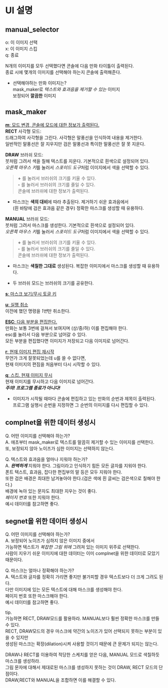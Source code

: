 # UI 설명

## manual_selector  
o: 이 이미지 선택  
x: 이 이미지 스킵  
q: 종료  

N개의 이미지를 모두 선택했다면 콘솔에 다음 만화 타이틀이 출력된다.  
종료 시에 몇개의 이미지를 선택해야 하는지 콘솔에 출력해준다.  

- 선택해야하는 만화 이미지는?  
mask_maker로 _텍스트와 효과음을 제거할 수 있는_ 이미지  
보정되어 **깔끔한** 이미지  


## mask_maker   
 <U>**m**: 모드 변경, 콘솔에 모드에 대한 정보가 출력된다.</U>   
**RECT** 사각형 모드:  
드래그하여 사각형을 그린다. 사각형은 말풍선을 인식하여 내용을 제거한다.  
일반적인 말풍선은 잘 지우지만 검은 말풍선과 특이한 말풍선은 잘 못 지운다.  

**DRAW** 브러쉬 모드:  
붓처럼 그려서 색을 칠해 텍스트를 지운다. 기본적으로 흰색으로 설정되어 있다.  
  *오른쪽 마우스 키*를 눌러서 *스포이드 도구*처럼 이미지에서 색을 선택할 수 있다.  
  >**+** 를 눌러서 브러쉬의 크기를 키울 수 있다.  
  **-**  를 눌러서 브러쉬의 크기를 줄일 수 있다.  
  콘솔에 브러쉬에 대한 정보가 출력된다.  

- 마스크는 **색의 대비**에 따라 추출된다. 제거하기 쉬운 효과음에서  
(흰 바탕에 검은 효과음 같은 경우) 정확한 마스크를 생성할 때 유용하다.    

**MANUAL** 브러쉬 모드:  
붓처럼 그려서 마스크를 생성한다. 기본적으로 흰색으로 설정되어 있다.  
*오른쪽 마우스 키*를 눌러서 *스포이드 도구*처럼 이미지에서 색을 선택할 수 있다.  
>**+** 를 눌러서 브러쉬의 크기를 키울 수 있다.  
**-** 를 눌러서 브러쉬의 크기를 줄일 수 있다.  
콘솔에 브러쉬에 대한 정보가 출력된다.  

  - 마스크는 **색칠한 그대로** 생성된다. 복잡한 이미지에서 마스크를 생성할 때 유용하다.  

  - 두 브러쉬 모드는 브러쉬의 크기를 공유한다.  

<U>**s**: 마스크 보기/무시 토글 키</U>  

<U>**u**: 실행 취소</U>  
  이전에 했던 명령을 *1번*만 취소한다.  

<U>**ESC**: 다음 부분을 편집한다.</U>  
  만화는 보통 3번에 걸쳐서 보여지며 (상/중/하) 이를 편집해야 한다.  
  esc를 눌러서 다음 부분으로 넘어갈 수 있다.  
  모든 부분을 편집했다면 이미지가 저장되고 다음 이미지로 넘어간다.  

<U>**r**: 현재 이미지 편집 재시작</U>  
  무언가 크게 잘못되었는데 u를 쓸 수 없다면,   
  현재 이미지의 편짐을 처음부터 다시 시작할 수 있다.  

<U>**q**: 스킵. 현재 이미지 무시</U>  
  현재 이미지를 무시하고 다음 이미지로 넘어간다.  
  ***주의! 프로그램 종료가 아니다!***  


- 이미지가 시작될 때마다 콘솔에 편집하고 있는 만화의 순번과 제목이 출력된다.  
프로그램 실행시 순번을 지정하면 그 순번의 이미지를 다시 편집할 수 있다.  

## complnet을 위한 데이터 생성시  
Q. 어떤 이미지를 선택해야 하는가?  
A. 애초부터 mask_maker로 텍스트를 말끔히 제거할 수 있는 이미지를 선택한다.  
  또, 보정되지 않아 노이즈가 심한 이미지는 선택하지 않는다.  

Q. 텍스트와 효과음을 얼마나 지워야 하는가?  
A. ***완벽하게*** 지워야 한다. 그림이라고 인식하기 힘든 모든 글자를 지워야 한다.  
  폰트 텍스트, 효과음, 잡다한 편집부의 말 등은 모두 지워야 한다.  
  또한 검은 배경은 최대한 남겨놓아야 한다.(검은 색에 흰 글씨는 검은색으로 칠해야 한다.)  
  배경에 녹아 있는 문자도 최대한 지우는 것이 좋다.  
  *페이지 번호* 또한 지워야 한다.  
  예시 데이터를 참고하면 좋다.  

## segnet을 위한 데이터 생성시  

Q. 어떤 이미지를 선택해야 하는가?  
A. 보정되어 노이즈가 심하지 않은 이미지 중에서  
  가능하면 텍스트가 *복잡한 그림 위에* 그려져 있는 이미지 위주로 선택한다.  
  사람이 지우기 쉬운 이미지에 대한 데이터는 이미 complnet을 위한 데이터로 모았기 때문이다.  

Q. 마스크는 얼마나 정확해야 하는가?  
A. 텍스트와 글자를 정확히 가리면 좋지만 불가피할 경우 텍스트보다 더 크게 그려도 된다.  
  다만 이미지에 있는 모든 텍스트에 대해 마스크를 생성해야 한다.  
  페이지 번호 또한 마스크해야 한다.  
  예시 데이터를 참고하면 좋다.  

tip.   
가능하면 RECT, DRAW모드를 활용하라. MANUAL보다 훨씬 정확한 마스크를 만들 수 있다.  
RECT, DRAW모드의 경우 마스크에 약간의 노이즈가 있어 선택되지 못하는 부분이 있을 수 있지만  
생성된 마스크는 확장(dilation)시켜 사용할 것이기 때문에 큰 문제가 되지는 않는다.  

DRAW나 RECT를 이용하여 적당한 스케치를 얻은 다음, MANUAL 모드로 색칠하듯 마스크를 생성하라.  
그림 문자에 대해서 제대로된 마스크를 생성하지 못하는 것이 DRAW, RECT 모드의 단점이다.   
DRAW,RECT와 MANUAL을 조합하면 이를 해결할 수 있다.  
